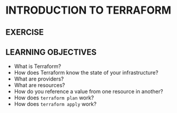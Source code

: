 # INTRODUCTION TO TERRAFORM

## EXERCISE

## LEARNING OBJECTIVES

- What is Terraform?
- How does Terraform know the state of your infrastructure?
- What are providers?
- What are resources?
- How do you reference a value from one resource in another?
- How does `terraform plan` work?
- How does `terraform apply` work?
